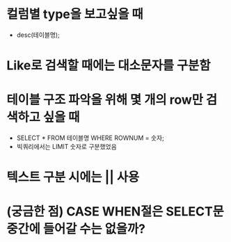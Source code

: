 # 컬럼별 type을 보고싶을 때
 - desc(테이블명);

# Like로 검색할 때에는 대소문자를 구분함

# 테이블 구조 파악을 위해 몇 개의 row만 검색하고 싶을 때
 - SELECT * FROM 테이블명 WHERE ROWNUM = 숫자;
 - 빅쿼리에서는 LIMIT 숫자로 구분했었음

# 텍스트 구분 시에는 || 사용

# (궁금한 점) CASE WHEN절은 SELECT문 중간에 들어갈 수는 없을까?
